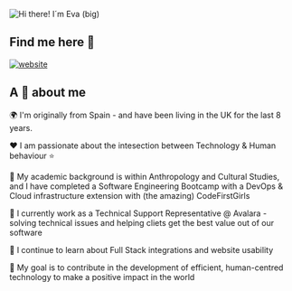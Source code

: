 ![Hi there! I´m Eva (big)](https://github.com/user-attachments/assets/b0541995-c3a9-44cb-9061-e5c0aaa49a80)

## Find me here 🔎
[![website](https://github.com/user-attachments/assets/7392b849-15c3-4e85-9e87-27cc4cadf377)](https://www.linkedin.com/in/eva-perez-chirinos/)
## A 🤏 about me

🌍 I'm originally from Spain - and have been living in the UK for the last 8 years.

❤️ I am passionate about the intesection between Technology & Human behaviour ⭐

📖 My academic background is within Anthropology and Cultural Studies, and I have completed a Software Engineering Bootcamp with a DevOps & Cloud infrastructure extension with (the amazing) CodeFirstGirls 

💼 I currently work as a Technical Support Representative @ Avalara - solving technical issues and helping cliets get the best value out of our software

🌱 I continue to learn about Full Stack integrations and website usability

🎯 My goal is to contribute in the development of efficient, human-centred technology to make a positive impact in the world
